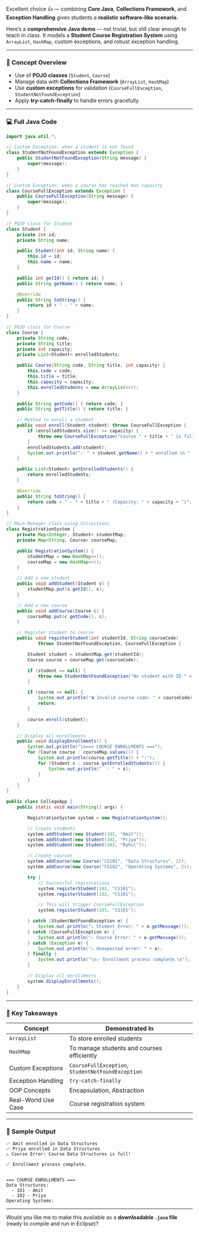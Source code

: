 Excellent choice 👍 — combining **Core Java**, **Collections Framework**, and **Exception Handling** gives students a **realistic software-like scenario**.

Here’s a **comprehensive Java demo** — not trivial, but still clear enough to teach in class.
It models a **Student Course Registration System** using `ArrayList`, `HashMap`, custom exceptions, and robust exception handling.

---

### 🧩 Concept Overview

* Use of **POJO classes** (`Student`, `Course`)
* Manage data with **Collections Framework** (`ArrayList`, `HashMap`)
* Use **custom exceptions** for validation (`CourseFullException`, `StudentNotFoundException`)
* Apply **try-catch-finally** to handle errors gracefully

---

### 💻 Full Java Code

```java
import java.util.*;

// Custom Exception: when a student is not found
class StudentNotFoundException extends Exception {
    public StudentNotFoundException(String message) {
        super(message);
    }
}

// Custom Exception: when a course has reached max capacity
class CourseFullException extends Exception {
    public CourseFullException(String message) {
        super(message);
    }
}

// POJO class for Student
class Student {
    private int id;
    private String name;

    public Student(int id, String name) {
        this.id = id;
        this.name = name;
    }

    public int getId() { return id; }
    public String getName() { return name; }

    @Override
    public String toString() {
        return id + " - " + name;
    }
}

// POJO class for Course
class Course {
    private String code;
    private String title;
    private int capacity;
    private List<Student> enrolledStudents;

    public Course(String code, String title, int capacity) {
        this.code = code;
        this.title = title;
        this.capacity = capacity;
        this.enrolledStudents = new ArrayList<>();
    }

    public String getCode() { return code; }
    public String getTitle() { return title; }

    // Method to enroll a student
    public void enroll(Student student) throws CourseFullException {
        if (enrolledStudents.size() >= capacity) {
            throw new CourseFullException("Course " + title + " is full!");
        }
        enrolledStudents.add(student);
        System.out.println("✅ " + student.getName() + " enrolled in " + title);
    }

    public List<Student> getEnrolledStudents() {
        return enrolledStudents;
    }

    @Override
    public String toString() {
        return code + " - " + title + " (Capacity: " + capacity + ")";
    }
}

// Main Manager class using Collections
class RegistrationSystem {
    private Map<Integer, Student> studentMap;
    private Map<String, Course> courseMap;

    public RegistrationSystem() {
        studentMap = new HashMap<>();
        courseMap = new HashMap<>();
    }

    // Add a new student
    public void addStudent(Student s) {
        studentMap.put(s.getId(), s);
    }

    // Add a new course
    public void addCourse(Course c) {
        courseMap.put(c.getCode(), c);
    }

    // Register student to course
    public void registerStudent(int studentId, String courseCode)
            throws StudentNotFoundException, CourseFullException {

        Student student = studentMap.get(studentId);
        Course course = courseMap.get(courseCode);

        if (student == null) {
            throw new StudentNotFoundException("No student with ID " + studentId);
        }

        if (course == null) {
            System.out.println("❌ Invalid course code: " + courseCode);
            return;
        }

        course.enroll(student);
    }

    // Display all enrollments
    public void displayEnrollments() {
        System.out.println("\n=== COURSE ENROLLMENTS ===");
        for (Course course : courseMap.values()) {
            System.out.println(course.getTitle() + ":");
            for (Student s : course.getEnrolledStudents()) {
                System.out.println("  - " + s);
            }
        }
    }
}

public class CollegeApp {
    public static void main(String[] args) {

        RegistrationSystem system = new RegistrationSystem();

        // Create students
        system.addStudent(new Student(101, "Amit"));
        system.addStudent(new Student(102, "Priya"));
        system.addStudent(new Student(103, "Rahul"));

        // Create courses
        system.addCourse(new Course("CS101", "Data Structures", 2));
        system.addCourse(new Course("CS102", "Operating Systems", 2));

        try {
            // Successful registrations
            system.registerStudent(101, "CS101");
            system.registerStudent(102, "CS101");

            // This will trigger CourseFullException
            system.registerStudent(103, "CS101");

        } catch (StudentNotFoundException e) {
            System.out.println("⚠️ Student Error: " + e.getMessage());
        } catch (CourseFullException e) {
            System.out.println("⚠️ Course Error: " + e.getMessage());
        } catch (Exception e) {
            System.out.println("⚠️ Unexpected error: " + e);
        } finally {
            System.out.println("\n✅ Enrollment process complete.\n");
        }

        // Display all enrollments
        system.displayEnrollments();
    }
}
```

---

### 🧠 Key Takeaways

| Concept             | Demonstrated In                                   |
| ------------------- | ------------------------------------------------- |
| `ArrayList`         | To store enrolled students                        |
| `HashMap`           | To manage students and courses efficiently        |
| Custom Exceptions   | `CourseFullException`, `StudentNotFoundException` |
| Exception Handling  | `try-catch-finally`                               |
| OOP Concepts        | Encapsulation, Abstraction                        |
| Real-World Use Case | Course registration system                        |

---

### 🧪 Sample Output

```
✅ Amit enrolled in Data Structures
✅ Priya enrolled in Data Structures
⚠️ Course Error: Course Data Structures is full!

✅ Enrollment process complete.


=== COURSE ENROLLMENTS ===
Data Structures:
  - 101 - Amit
  - 102 - Priya
Operating Systems:
```

---

Would you like me to make this available as a **downloadable `.java` file** (ready to compile and run in Eclipse)?
